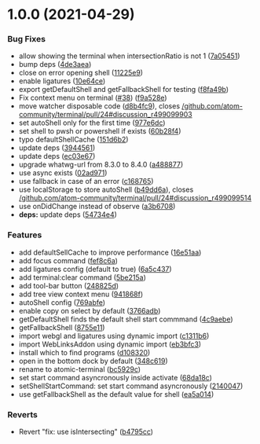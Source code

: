 # 1.0.0 (2021-04-29)


### Bug Fixes

* allow showing the terminal when intersectionRatio is not 1 ([7a05451](https://github.com/atom-community/terminal/commit/7a0545149fc5d5917a322bd06f9f9af7a5308717))
* bump deps ([4de3aea](https://github.com/atom-community/terminal/commit/4de3aea97b0a0495b583c6cf90a63762032bdb7f))
* close on error opening shell ([11225e9](https://github.com/atom-community/terminal/commit/11225e9d4f5d72cb4c28338bed3f88434e5f9d73))
* enable ligatures ([10e64ce](https://github.com/atom-community/terminal/commit/10e64ceba8f13eadc96299da526a59d16d1e341d))
* export getDefaultShell and getFallbackShell for testing ([f8fa49b](https://github.com/atom-community/terminal/commit/f8fa49ba7dec189f93f24055974f642e25a09e19))
* Fix context menu on terminal ([#38](https://github.com/atom-community/terminal/issues/38)) ([f9a528e](https://github.com/atom-community/terminal/commit/f9a528e07b6b2a0d084f9544d4206a05bcbcf864))
* move watcher disposable code ([d8b4fc9](https://github.com/atom-community/terminal/commit/d8b4fc9bb5fab14ed77776ff5d0533ce704fc331)), closes [/github.com/atom-community/terminal/pull/24#discussion_r499099903](https://github.com//github.com/atom-community/terminal/pull/24/issues/discussion_r499099903)
* set autoShell only for the first time ([977e6dc](https://github.com/atom-community/terminal/commit/977e6dc528e557d785587fc5dd9e2d7a0930f482))
* set shell to pwsh or powershell if exists ([60b28f4](https://github.com/atom-community/terminal/commit/60b28f414471aa6a2753ca7b8bc1072c29f10eda))
* typo defaultShellCache ([151d6b2](https://github.com/atom-community/terminal/commit/151d6b2640a291dff0f498c2ef65f3976b31dda8))
* update deps ([3944561](https://github.com/atom-community/terminal/commit/3944561566f501d759b3457d26534a12e8a4474b))
* update deps ([ec03e67](https://github.com/atom-community/terminal/commit/ec03e673b6f001a955b2d6e2f2ea7021dcd6c64c))
* upgrade whatwg-url from 8.3.0 to 8.4.0 ([a488877](https://github.com/atom-community/terminal/commit/a488877a2a2d1faaf86c7034e998feee9cc81d8e))
* use async exists ([02ad971](https://github.com/atom-community/terminal/commit/02ad9714d15ffe09c13b5a4e982946da262cefc8))
* use fallback in case of an error ([c168765](https://github.com/atom-community/terminal/commit/c168765a9a0190332414992c6edc73bb3703b89f))
* use localStorage to store autoShell ([b49dd6a](https://github.com/atom-community/terminal/commit/b49dd6aa27378323a008fcd78ec7beb2732df381)), closes [/github.com/atom-community/terminal/pull/24#discussion_r499099514](https://github.com//github.com/atom-community/terminal/pull/24/issues/discussion_r499099514)
* use onDidChange instead of observe ([a3b6708](https://github.com/atom-community/terminal/commit/a3b67085261f747c42a591c6d153560636ea9f95))
* **deps:** update deps ([54734e4](https://github.com/atom-community/terminal/commit/54734e403efdc876170e148a226d626da7bed8fa))


### Features

* add defaultSellCache to improve performance ([16e51aa](https://github.com/atom-community/terminal/commit/16e51aa619c44f35b09672d5d563f48d9d02ac1c))
* add focus command ([fef8c6a](https://github.com/atom-community/terminal/commit/fef8c6a003be0ee7ce9bf22381c0a34a7b712a2a))
* add ligatures config (default to true) ([6a5c437](https://github.com/atom-community/terminal/commit/6a5c437661f0e45e2cbfbb36858af20cdf41a52f))
* add terminal:clear command ([5be215a](https://github.com/atom-community/terminal/commit/5be215af5ab3b8b171526d64ad23df64f687de64))
* add tool-bar button ([248825d](https://github.com/atom-community/terminal/commit/248825dbb2608d42fe4d1d0412c50fbb507c61ea))
* add tree view context menu ([941868f](https://github.com/atom-community/terminal/commit/941868f157e71a3c8d2ed41efdfcfab772e88104))
* autoShell config ([769abfe](https://github.com/atom-community/terminal/commit/769abfe9c66ec71e7537a7ec07387071ff79ccef))
* enable copy on select by default ([3766adb](https://github.com/atom-community/terminal/commit/3766adb12ee0888d2f2ca1fec45b00097a623469))
* getDefaultShell finds the default shell start commmand ([4c9aebe](https://github.com/atom-community/terminal/commit/4c9aebe6dfdbb182a57b3c2137ef48923b0c1542))
* getFallbackShell ([8755e11](https://github.com/atom-community/terminal/commit/8755e11762a40fbe754778631828c163ca5608ec))
* import webgl and ligatures using dynamic import ([c1311b6](https://github.com/atom-community/terminal/commit/c1311b6dcb8279de02fe75efd3688a723eb925e3))
* import WebLinksAddon using dynamic import ([eb3bfc3](https://github.com/atom-community/terminal/commit/eb3bfc31d72f062cc5dc4e84817ede4d08fa7f49))
* install which to find programs ([d108320](https://github.com/atom-community/terminal/commit/d1083206f4741c54c4ac7b89d3f8a5566ebb43cf))
* open in the bottom dock by default ([348c619](https://github.com/atom-community/terminal/commit/348c61979177c0dba80988afa587d492258f79b1))
* rename to atomic-terminal ([bc5929c](https://github.com/atom-community/terminal/commit/bc5929cc258a42f62974c88748ba3ccfed3c779c))
* set start command asyncronously inside activate ([68da18c](https://github.com/atom-community/terminal/commit/68da18c2934709737cecb5fde3f92745b7f32801))
* setShellStartCommand: set start command asyncronously ([2140047](https://github.com/atom-community/terminal/commit/21400478a5c4e10d5219403d0f7d5c8c57b8e97f))
* use getFallbackShell as the default value for shell ([ea5a014](https://github.com/atom-community/terminal/commit/ea5a01467e56e2856c8342dc62c5fa5ea59a525f))


### Reverts

* Revert "fix: use isIntersecting" ([b4795cc](https://github.com/atom-community/terminal/commit/b4795cc55c1853560065e29b8313f3f3b180f92b))

